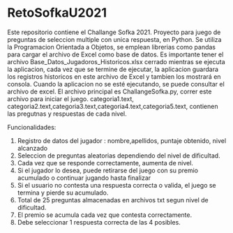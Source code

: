 # RetoSofkaU2021
Este repositorio contiene el Challange Sofka 2021. Proyecto para juego de preguntas de seleccion multiple con unica respuesta, en Python.
Se utiliza la Programacion Orientada a Objetos, se emplean librerias como pandas para cargar el archivo de Excel como base de datos.
Es importante tener el archivo Base_Datos_Jugadoros_Historicos.xlsx cerrado mientras se ejecuta la aplicacion, cada vez que se termine de ejecutar, la aplicacion
guardara los registros historicos en este archivo de Excel y tambien los mostrará en consola.
Cuando la aplicacion no se esté ejecutando, se puede consultar el archivo de excel.
El archivo principal es ChallangeSofka.py, correr este archivo para iniciar el juego.
categoria1.text, categoria2.text,categoria3.text,categoria4.text,categoria5.text, contienen las pregutnas y respuestas de cada nivel.

Funcionalidades:
1. Registro de datos del jugador : nombre,apellidos, puntaje obtenido, nivel alcanzado
2. Seleccion de preguntas aleatorias dependiendo del nivel de dificultad.
3. Cada vez que se responde correctamente, aumenta de nivel.
4. Si el jugador lo desea, puede retirarse del juego con su premio acumulado o continuar jugando hasta finalizar
5. Si el usuario no contesta una respuesta correcta o valida, el juego se termina y pierde su acumulado.
6. Total de 25 preguntas almacenadas en archivos txt segun nivel de dificultad.
7. El premio se acumula cada vez que contesta correctamente.
8. Debe seleccionar 1 respuesta correcta de las 4 posibles.
